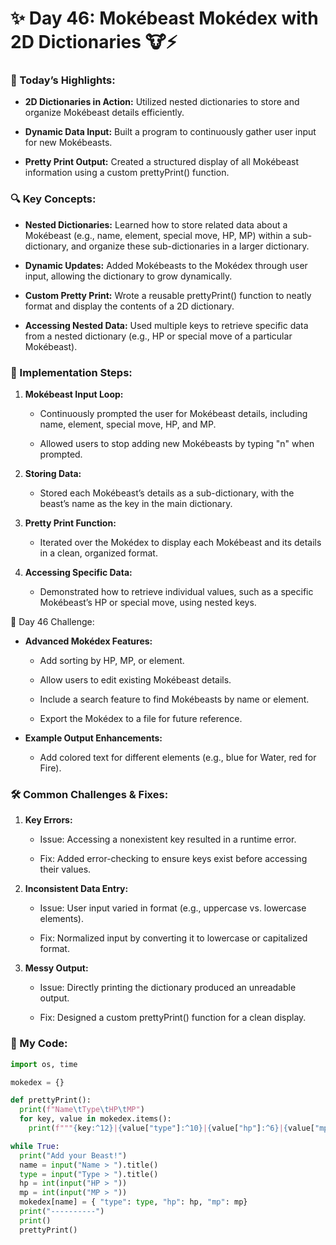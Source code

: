 # ✨ Day 46: Mokébeast Mokédex with 2D Dictionaries 🐮⚡

### 🎉 Today’s Highlights:

* **2D Dictionaries in Action:** Utilized nested dictionaries to store and organize Mokébeast details efficiently.

* **Dynamic Data Input:** Built a program to continuously gather user input for new Mokébeasts.

* **Pretty Print Output:** Created a structured display of all Mokébeast information using a custom prettyPrint() function.

### 🔍 Key Concepts:

* **Nested Dictionaries:** Learned how to store related data about a Mokébeast (e.g., name, element, special move, HP, MP) within a sub-dictionary, and organize these sub-dictionaries in a larger dictionary.

* **Dynamic Updates:** Added Mokébeasts to the Mokédex through user input, allowing the dictionary to grow dynamically.

* **Custom Pretty Print:** Wrote a reusable prettyPrint() function to neatly format and display the contents of a 2D dictionary.

* **Accessing Nested Data:** Used multiple keys to retrieve specific data from a nested dictionary (e.g., HP or special move of a particular Mokébeast).

### 🔧 Implementation Steps:

1. **Mokébeast Input Loop:**

      * Continuously prompted the user for Mokébeast details, including name, element, special move, HP, and MP.

      * Allowed users to stop adding new Mokébeasts by typing "n" when prompted.

2. **Storing Data:**

      * Stored each Mokébeast’s details as a sub-dictionary, with the beast’s name as the key in the main dictionary.

3. **Pretty Print Function:**

      * Iterated over the Mokédex to display each Mokébeast and its details in a clean, organized format.

4. **Accessing Specific Data:**

      * Demonstrated how to retrieve individual values, such as a specific Mokébeast’s HP or special move, using nested keys.

💪 Day 46 Challenge:

* **Advanced Mokédex Features:**

     * Add sorting by HP, MP, or element.

     * Allow users to edit existing Mokébeast details.

     * Include a search feature to find Mokébeasts by name or element.

     * Export the Mokédex to a file for future reference.

* **Example Output Enhancements:**

     * Add colored text for different elements (e.g., blue for Water, red for Fire).

### 🛠️ Common Challenges & Fixes:

1. **Key Errors:**

     * Issue: Accessing a nonexistent key resulted in a runtime error.

     * Fix: Added error-checking to ensure keys exist before accessing their values.

2. **Inconsistent Data Entry:**

     * Issue: User input varied in format (e.g., uppercase vs. lowercase elements).

     * Fix: Normalized input by converting it to lowercase or capitalized format.

3. **Messy Output:**

     * Issue: Directly printing the dictionary produced an unreadable output.

     * Fix: Designed a custom prettyPrint() function for a clean display.

### 🔹 My Code:
```python
import os, time

mokedex = {}

def prettyPrint():
  print(f"Name\tType\tHP\tMP")
  for key, value in mokedex.items():
    print(f"""{key:^12}|{value["type"]:^10}|{value["hp"]:^6}|{value["mp"]:^6}""")

while True:
  print("Add your Beast!")
  name = input("Name > ").title()
  type = input("Type > ").title()
  hp = int(input("HP > "))
  mp = int(input("MP > "))
  mokedex[name] = { "type": type, "hp": hp, "mp": mp}
  print("----------")
  print()
  prettyPrint()
